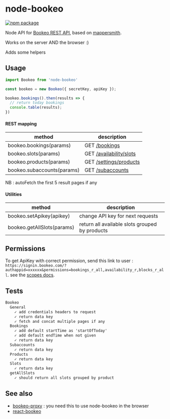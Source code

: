 # node-bookeo

[![npm package][npm-badge]][npm]


Node API for [Bookeo REST API](https://www.bookeo.com/api), based on [mappersmith](https://github.com/tulios/mappersmith).

Works on the server AND the browser :)

Adds some helpers

## Usage

```js
import Bookeo from 'node-bookeo'

const bookeo = new Bookeo({ secretKey, apiKey });

bookeo.bookings().then(results => {
  // return today bookings
  console.table(results);
})
```

#### REST mapping

method | description
----|------
bookeo.bookings(params) | GET [/bookings](https://www.bookeo.com/apiref/index.html#!/Bookings/bookings_get)
bookeo.slots(params) | GET [/availability/slots](https://www.bookeo.com/apiref/index.html#!/Availability/availability_slots_get)
bookeo.products(params) | GET [/settings/products](https://www.bookeo.com/apiref/index.html#!/Settings/settings_products_get)
bookeo.subaccounts(params) | GET [/subaccounts](https://www.bookeo.com/apiref/index.html#!/Subaccounts/subaccounts_get)

NB :  autoFetch the first 5 result pages if any

#### Utilities

method | description
----|------
bookeo.setApikey(apikey) | change API key for next requests
bookeo.getAllSlots(params) | return all available slots grouped by products


## Permissions

To get ApiKey with correct permission, send this link to user : `https://signin.bookeo.com/?authappid=xxxxxx&permissions=bookings_r_all,availability_r,blocks_r_all`. see the [scopes docs](https://www.bookeo.com/api/setup).

## Tests

```txt
Bookeo
  General
    ✓ add credentials headers to request
    ✓ return data key
    ✓ fetch and concat multiple pages if any
  Bookings
    ✓ add default startTime as 'startOfToday'
    ✓ add default endTime when not given
    ✓ return data key
  Subaccounts
    ✓ return data key
  Products
    ✓ return data key
  Slots
    ✓ return data key
  getAllSlots
    ✓ should return all slots grouped by product
```

## See also

 - [bookeo-proxy](http://github.com/revolunet/bookeo-proxy) : you need this to use node-bookeo in the browser
 - [react-bookeo](http://github.com/revolunet/react-bookeo)


[npm-badge]: https://img.shields.io/npm/v/node-bookeo.png?style=flat-square
[npm]: https://www.npmjs.org/package/node-bookeo
